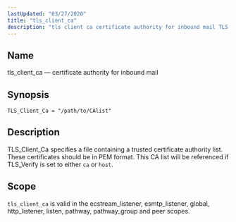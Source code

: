 ```yaml
---
lastUpdated: "03/27/2020"
title: "tls_client_ca"
description: "tls client ca certificate authority for inbound mail TLS Client Ca path to C Alist TLS Client Ca specifies a file containing a trusted certificate authority list These certificates should be in PEM format This CA list will be referenced if TLS Verify is set to either ca or host..."
---
```


<a name="config.tls_client_ca"></a> 
## Name

tls_client_ca — certificate authority for inbound mail

## Synopsis

`TLS_Client_Ca = "/path/to/CAlist"`

<a name="idp26900368"></a> 
## Description

TLS_Client_Ca specifies a file containing a trusted certificate authority list. These certificates should be in PEM format. This CA list will be referenced if TLS_Verify is set to either `ca` or `host`.

<a name="idp26903248"></a> 
## Scope

`tls_client_ca` is valid in the ecstream_listener, esmtp_listener, global, http_listener, listen, pathway, pathway_group and peer scopes.